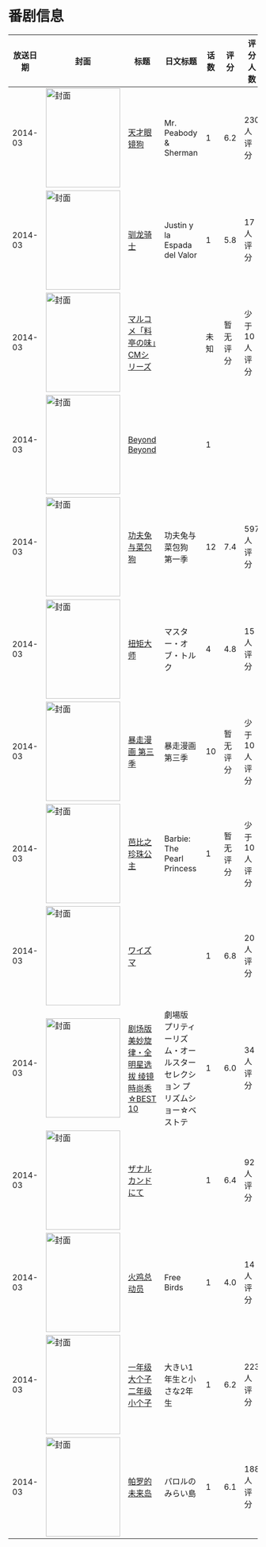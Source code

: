 # 番剧信息

|放送日期|封面|标题|日文标题|话数|评分|评分人数|
|---|---|---|---|---|---|---|
|2014-03|<img src="//lain.bgm.tv/pic/cover/c/0c/5d/95788_vcLeI.jpg" alt="封面" style="width:150px;height:200px;object-fit:cover;">|[天才眼镜狗](https://bangumi.tv/subject/95788)|Mr. Peabody & Sherman|1|6.2|230人评分|
|2014-03|<img src="//lain.bgm.tv/pic/cover/c/87/d2/105244_Kgh3W.jpg" alt="封面" style="width:150px;height:200px;object-fit:cover;">|[驯龙骑士](https://bangumi.tv/subject/105244)|Justin y la Espada del Valor|1|5.8|17人评分|
|2014-03|<img src="//lain.bgm.tv/pic/cover/c/28/3f/222767_7ueze.jpg" alt="封面" style="width:150px;height:200px;object-fit:cover;">|[マルコメ「料亭の味」CMシリーズ](https://bangumi.tv/subject/222767)||未知|暂无评分|少于10人评分|
|2014-03|<img src="//lain.bgm.tv/pic/cover/c/70/75/95792_qhr6D.jpg" alt="封面" style="width:150px;height:200px;object-fit:cover;">|[Beyond Beyond](https://bangumi.tv/subject/95792)||1|||
|2014-03|<img src="//lain.bgm.tv/pic/cover/c/f2/a1/100565_9595F.jpg" alt="封面" style="width:150px;height:200px;object-fit:cover;">|[功夫兔与菜包狗](https://bangumi.tv/subject/100565)|功夫兔与菜包狗 第一季|12|7.4|597人评分|
|2014-03|<img src="//lain.bgm.tv/pic/cover/c/4b/3e/117798_BsJU4.jpg" alt="封面" style="width:150px;height:200px;object-fit:cover;">|[扭矩大师](https://bangumi.tv/subject/117798)|マスター・オブ・トルク|4|4.8|15人评分|
|2014-03|<img src="//lain.bgm.tv/pic/cover/c/06/20/126700_MNHzM.jpg" alt="封面" style="width:150px;height:200px;object-fit:cover;">|[暴走漫画 第三季](https://bangumi.tv/subject/126700)|暴走漫画 第三季|10|暂无评分|少于10人评分|
|2014-03|<img src="//lain.bgm.tv/pic/cover/c/35/a3/116165_Aj64s.jpg" alt="封面" style="width:150px;height:200px;object-fit:cover;">|[芭比之珍珠公主](https://bangumi.tv/subject/116165)|Barbie: The Pearl Princess|1|暂无评分|少于10人评分|
|2014-03|<img src="/img/no_icon_subject.png" alt="封面" style="width:150px;height:200px;object-fit:cover;">|[ワイズマ](https://bangumi.tv/subject/402030)||1|6.8|20人评分|
|2014-03|<img src="//lain.bgm.tv/pic/cover/c/08/fc/91273_LCKcE.jpg" alt="封面" style="width:150px;height:200px;object-fit:cover;">|[剧场版 美妙旋律・全明星选拔 绫镜時尚秀☆BEST 10](https://bangumi.tv/subject/91273)|劇場版 プリティーリズム・オールスターセレクション プリズムショー☆ベストテ|1|6.0|34人评分|
|2014-03|<img src="/img/no_icon_subject.png" alt="封面" style="width:150px;height:200px;object-fit:cover;">|[ザナルカンドにて](https://bangumi.tv/subject/92294)||1|6.4|92人评分|
|2014-03|<img src="//lain.bgm.tv/pic/cover/c/63/50/111895_M6aT3.jpg" alt="封面" style="width:150px;height:200px;object-fit:cover;">|[火鸡总动员](https://bangumi.tv/subject/111895)|Free Birds|1|4.0|14人评分|
|2014-03|<img src="//lain.bgm.tv/pic/cover/c/44/80/85422_6sTi6.jpg" alt="封面" style="width:150px;height:200px;object-fit:cover;">|[一年级大个子二年级小个子](https://bangumi.tv/subject/85422)|大きい1年生と小さな2年生|1|6.2|223人评分|
|2014-03|<img src="//lain.bgm.tv/pic/cover/c/72/3e/85424_iQA2G.jpg" alt="封面" style="width:150px;height:200px;object-fit:cover;">|[帕罗的未来岛](https://bangumi.tv/subject/85424)|パロルのみらい島|1|6.1|188人评分|
